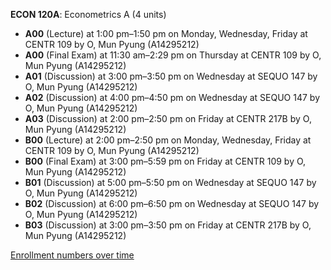 **ECON 120A**: Econometrics A (4 units)

- **A00** (Lecture) at 1:00 pm–1:50 pm on Monday, Wednesday, Friday at CENTR 109 by O, Mun Pyung (A14295212)
- **A00** (Final Exam) at 11:30 am–2:29 pm on Thursday at CENTR 109 by O, Mun Pyung (A14295212)
- **A01** (Discussion) at 3:00 pm–3:50 pm on Wednesday at SEQUO 147 by O, Mun Pyung (A14295212)
- **A02** (Discussion) at 4:00 pm–4:50 pm on Wednesday at SEQUO 147 by O, Mun Pyung (A14295212)
- **A03** (Discussion) at 2:00 pm–2:50 pm on Friday at CENTR 217B by O, Mun Pyung (A14295212)
- **B00** (Lecture) at 2:00 pm–2:50 pm on Monday, Wednesday, Friday at CENTR 109 by O, Mun Pyung (A14295212)
- **B00** (Final Exam) at 3:00 pm–5:59 pm on Friday at CENTR 109 by O, Mun Pyung (A14295212)
- **B01** (Discussion) at 5:00 pm–5:50 pm on Wednesday at SEQUO 147 by O, Mun Pyung (A14295212)
- **B02** (Discussion) at 6:00 pm–6:50 pm on Wednesday at SEQUO 147 by O, Mun Pyung (A14295212)
- **B03** (Discussion) at 3:00 pm–3:50 pm on Friday at CENTR 217B by O, Mun Pyung (A14295212)

[Enrollment numbers over time](./ECON120A.tsv)
